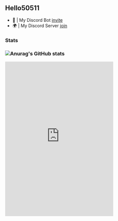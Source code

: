 Hello50511
--
- 🤖 | My Discord Bot [invite](https://koreanbots.dev/bots/832863172934893569)
- 🌍 | My Discord Server [join](https://discord.gg/mM3Uh5Fcdm)

### Stats
### ![Anurag's GitHub stats](https://github-readme-stats.vercel.app/api?username=Hello50511&hide=contribs,prs)

<iframe src="https://discord.com/widget?id=877553436407775293&theme=dark" width="350" height="500" allowtransparency="true" frameborder="0" sandbox="allow-popups allow-popups-to-escape-sandbox allow-same-origin allow-scripts"></iframe>
